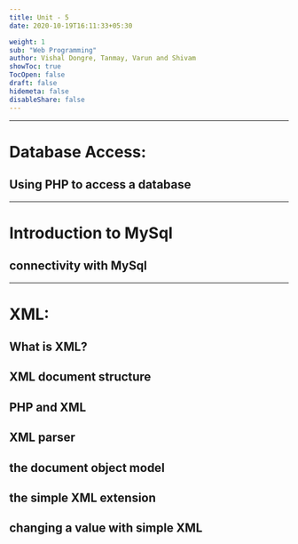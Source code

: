 ```yaml
---
title: Unit - 5
date: 2020-10-19T16:11:33+05:30

weight: 1
sub: "Web Programming"
author: Vishal Dongre, Tanmay, Varun and Shivam
showToc: true
TocOpen: false
draft: false
hidemeta: false
disableShare: false
---
```


---

# Database Access:

## Using PHP to access a database

---

# Introduction to MySql

## connectivity with MySql

---

# XML:

## What is XML?

## XML document structure

## PHP and XML

## XML parser

## the document object model

## the simple XML extension

## changing a value with simple XML
